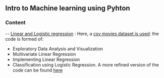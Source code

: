 ## Intro to Machine learning using Pyhton

### Content 

-- [Linear and Logistic regression](https://github.com/BahaaKaaki/490-Intro-to-Machine-learning/blob/main/lab_assignment_1.ipynb) : Here, a [csv movies dataset is used](https://github.com/BahaaKaaki/490-Intro-to-Machine-learning/blob/main/movies.csv): the code is formed of: 
- Exploratory Data Analysis and Visualization 
- Multivariate Linear Regression
- Implementing Linear Regression
- Classification using Logistic Regression.
A more refined version of the code can be found [here](https://github.com/BahaaKaaki/490-Intro-to-Machine-learning/blob/main/lab_assignment_1_full.ipynb)
